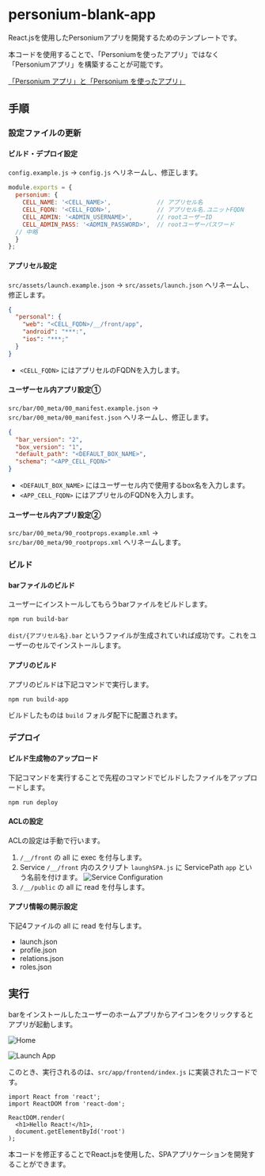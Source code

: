 # personium-blank-app

React.jsを使用したPersoniumアプリを開発するためのテンプレートです。

本コードを使用することで、「Personiumを使ったアプリ」ではなく「Personiumアプリ」を構築することが可能です。

[「Personium アプリ」と「Personium を使ったアプリ」](https://personium.io/docs/ja/app-developer/)

## 手順

### 設定ファイルの更新

#### ビルド・デプロイ設定

`config.example.js` → `config.js` へリネームし、修正します。

```js
module.exports = {
  personium: {
    CELL_NAME: '<CELL_NAME>',             // アプリセル名
    CELL_FQDN: '<CELL_FQDN>',             // アプリセル名.ユニットFQDN
    CELL_ADMIN: '<ADMIN_USERNAME>',       // rootユーザーID
    CELL_ADMIN_PASS: '<ADMIN_PASSWORD>',  // rootユーザーパスワード
  // 中略
  }
};
```

#### アプリセル設定

`src/assets/launch.example.json` → `src/assets/launch.json` へリネームし、修正します。

```json
{
  "personal": {
    "web": "<CELL_FQDN>/__/front/app",
    "android": "***:",
    "ios": "***;"
  }
}
```

- `<CELL_FQDN>` にはアプリセルのFQDNを入力します。

#### ユーザーセル内アプリ設定①

`src/bar/00_meta/00_manifest.example.json` → `src/bar/00_meta/00_manifest.json` へリネームし、修正します。

```json
{
  "bar_version": "2",
  "box_version": "1",
  "default_path": "<DEFAULT_BOX_NAME>",
  "schema": "<APP_CELL_FQDN>"
}
```

- `<DEFAULT_BOX_NAME>` にはユーザーセル内で使用するbox名を入力します。
- `<APP_CELL_FQDN>` にはアプリセルのFQDNを入力します。

#### ユーザーセル内アプリ設定②

`src/bar/00_meta/90_rootprops.example.xml` → `src/bar/00_meta/90_rootprops.xml` へリネームします。

### ビルド

#### barファイルのビルド

ユーザーにインストールしてもらうbarファイルをビルドします。

```bash
npm run build-bar
```

`dist/{アプリセル名}.bar` というファイルが生成されていれば成功です。これをユーザーのセルでインストールします。

#### アプリのビルド

アプリのビルドは下記コマンドで実行します。

```bash
npm run build-app
```

ビルドしたものは `build` フォルダ配下に配置されます。

### デプロイ

#### ビルド生成物のアップロード

下記コマンドを実行することで先程のコマンドでビルドしたファイルをアップロードします。

```bash
npm run deploy
```

#### ACLの設定

ACLの設定は手動で行います。

1. `/__/front` の all に exec を付与します。
1. Service `/__/front` 内のスクリプト `launghSPA.js` に ServicePath `app` という名前を付けます。
![Service Configuration](docs/setting_acl/service.png)
1. `/__/public` の all に read を付与します。

#### アプリ情報の開示設定

下記4ファイルの all に read を付与します。

- launch.json
- profile.json
- relations.json
- roles.json

## 実行

barをインストールしたユーザーのホームアプリからアイコンをクリックするとアプリが起動します。

![Home](docs/launch_app/001.png)

![Launch App](docs/launch_app/002.png)

このとき、実行されるのは、`src/app/frontend/index.js` に実装されたコードです。

```es6
import React from 'react';
import ReactDOM from 'react-dom';

ReactDOM.render(
  <h1>Hello React!</h1>,
  document.getElementById('root')
);
```

本コードを修正することでReact.jsを使用した、SPAアプリケーションを開発することができます。
